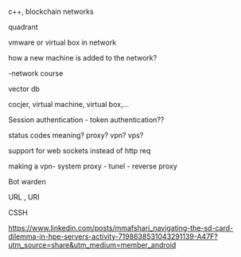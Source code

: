 c++, blockchain networks

quadrant

vmware or virtual box in network

how a new machine is added to the network? 

-network course

vector db

cocjer, virtual machine, virtual box,...

Session authentication - token authentication??

status codes meaning? 
proxy?
vpn?
vps?

support for web sockets instead of http req

making a vpn- system proxy - tunel - reverse proxy

Bot warden


URL , URI

CSSH

https://www.linkedin.com/posts/mmafshari_navigating-the-sd-card-dilemma-in-hpe-servers-activity-7198638531043291139-A47F?utm_source=share&utm_medium=member_android

